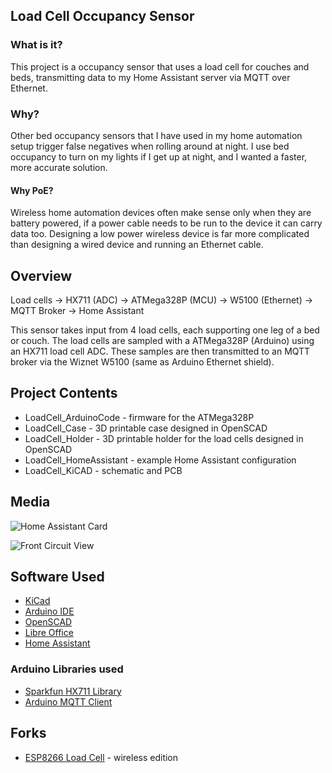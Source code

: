 ## Load Cell Occupancy Sensor

### What is it?
This project is a occupancy sensor that uses a load cell for couches and beds, transmitting data to my Home Assistant server via MQTT over Ethernet.

### Why?
Other bed occupancy sensors that I have used in my home automation setup trigger false negatives when rolling around at night.  I use bed occupancy to turn on my lights if I get up at night, and I wanted a faster, more accurate solution.

#### Why PoE?
Wireless home automation devices often make sense only when they are battery powered, if a power cable needs to be run to the device it can carry data too.  Designing a low power wireless device is far more complicated than designing a wired device and running an Ethernet cable.

## Overview
Load cells → HX711 (ADC) → ATMega328P (MCU) → W5100 (Ethernet) → MQTT Broker → Home Assistant

This sensor takes input from 4 load cells, each supporting one leg of a bed or couch.  The load cells are sampled with a ATMega328P (Arduino) using an HX711 load cell ADC.  These samples are then transmitted to an MQTT broker via the Wiznet W5100 (same as Arduino Ethernet shield).

## Project Contents
-  LoadCell_ArduinoCode - firmware for the ATMega328P
-  LoadCell_Case - 3D printable case designed in OpenSCAD
-  LoadCell_Holder - 3D printable holder for the load cells designed in OpenSCAD
-  LoadCell_HomeAssistant - example Home Assistant configuration
-  LoadCell_KiCAD - schematic and PCB

## Media
![Home Assistant Card](https://raw.githubusercontent.com/newAM/LoadCellOccupany/master/LoadCell_Media/LoadCell_Media_HASSCard.png)

![Front Circuit View](https://raw.githubusercontent.com/newAM/LoadCellOccupany/master/LoadCell_Media/LoadCell_Media_FrontCircuitView.jpg)

## Software Used
- [KiCad](http://kicad.org/)
- [Arduino IDE](https://www.arduino.cc/en/Main/Software)
- [OpenSCAD](http://www.openscad.org/)
- [Libre Office](https://www.libreoffice.org/)
- [Home Assistant](https://www.home-assistant.io/)

### Arduino Libraries used
- [Sparkfun HX711 Library](https://github.com/bogde/HX711)
- [Arduino MQTT Client](https://github.com/knolleary/pubsubclient)

## Forks
- [ESP8266 Load Cell](https://github.com/Skaronator/ESP8266-Load-Cell) - wireless edition
